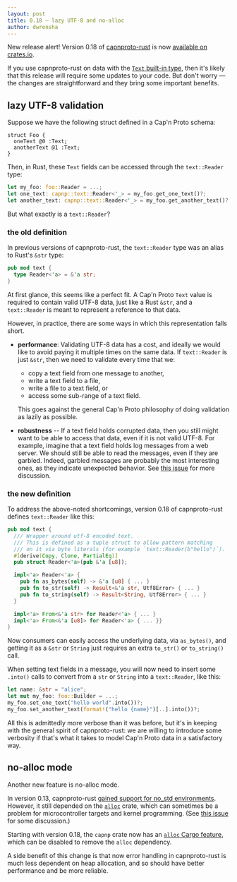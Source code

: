 ```yaml
---
layout: post
title: 0.18 — lazy UTF-8 and no-alloc
author: dwrensha
---
```


New release alert!
Version 0.18 of [capnproto-rust](https://github.com/capnproto/capnproto-rust)
is now [available on crates.io](https://crates.io/crates/capnp).

If you use capnproto-rust on data with
the [`Text` built-in type](https://capnproto.org/language.html#built-in-types),
then it's likely that this release will require some
updates to your code.
But don't worry — the changes are straightforward and they bring some
important benefits.

## lazy UTF-8 validation

Suppose we have the following struct defined in a Cap'n Proto schema:

```
struct Foo {
  oneText @0 :Text;
  anotherText @1 :Text;
}
```

Then, in Rust, these `Text` fields can be accessed through the `text::Reader` type:

```rust
let my_foo: foo::Reader = ...;
let one_text: capnp::text::Reader<'_> = my_foo.get_one_text()?;
let another_text: capnp::text::Reader<'_> = my_foo.get_another_text()?;
```

But what exactly is a `text::Reader`?


### the old definition

In previous versions of capnproto-rust, the `text::Reader` type
was an alias to Rust's `&str` type:


```rust
pub mod text {
  type Reader<'a> = &'a str;
}
```

At first glance, this seems like a perfect fit.
A Cap'n Proto `Text` value is required to
contain valid UTF-8 data, just like a Rust `&str`,
and a `text::Reader` is meant to represent
a reference to that data.

However, in practice, there are some ways in which this representation
falls short.

* **performance**: Validating UTF-8 data has a cost,
  and ideally we would like to avoid paying it multiple
  times on the same data. If `text::Reader` is just
  `&str`, then we need to validate every time that we:
  - copy a text field from one message to another,
  - write a text field to a file,
  - write a file to a text field, or
  - access some sub-range of a text field.

  This goes against the general Cap'n Proto philosophy
  of doing validation as lazily as possible.

* **robustness** -- If a text field holds corrupted data, then
  you still might want to be able to access that data, even
  if it is not valid UTF-8. For example, imagine that a text
  field holds log messages from a web server. We should
  still be able to read the messages, even if they are garbled.
  Indeed, garbled messages are probably the most interesting ones,
  as they indicate unexpected behavior.
  See [this issue](https://github.com/capnproto/capnproto-rust/issues/314)
  for more discussion.


### the new definition

To address the above-noted shortcomings,
version 0.18 of capnproto-rust defines `text::Reader`
like this:

```rust
pub mod text {
  /// Wrapper around utf-8 encoded text.
  /// This is defined as a tuple struct to allow pattern matching
  /// on it via byte literals (for example `text::Reader(b"hello")`).
  #[derive(Copy, Clone, PartialEq)]
  pub struct Reader<'a>(pub &'a [u8]);

  impl<'a> Reader<'a> {
    pub fn as_bytes(self) -> &'a [u8] { ... }
    pub fn to_str(self) -> Result<&'a str, Utf8Error> { ... }
    pub fn to_string(self) -> Result<String, Utf8Error> { ... }
  }

  impl<'a> From<&'a str> for Reader<'a> { ... }
  impl<'a> From<&'a [u8]> for Reader<'a> { ... }}
}
```
Now consumers can easily access the underlying data, via `as_bytes()`,
and getting it as a `&str` or `String` just requires an extra `to_str()`
or `to_string()` call.

When setting text fields in a message, you will now need to
insert some `.into()` calls to convert from a `str` or `String`
into a `text::Reader`, like this:

```rust
let name: &str = "alice";
let mut my_foo: foo::Builder = ...;
my_foo.set_one_text("hello world".into())?;
my_foo.set_another_text(format!("hello {name}")[..].into())?;
```

All this is admittedly more verbose than it was before,
but it's in keeping with the general spirit of capnproto-rust:
we are willing to introduce some verbosity
if that's what it takes to model Cap'n Proto data
in a satisfactory way.


## no-alloc mode

Another new feature is no-alloc mode.

In version 0.13, capnproto-rust
[gained support for no_std environments]({{site.baseurl}}/2020/06/06/no-std-support.html).
However, it still depended on the [`alloc`](https://doc.rust-lang.org/alloc/) crate,
which can sometimes be a problem for microcontroller targets and kernel programming.
(See [this issue](https://github.com/capnproto/capnproto-rust/issues/221)
for some discussion.)

Starting with version 0.18, the `capnp` crate now has an
[`alloc` Cargo feature](https://github.com/capnproto/capnproto-rust/blob/82aa8a2163b5eadaa83aa2716ce781fc78107c2c/capnp/Cargo.toml#L26),
which can be disabled to remove the `alloc` dependency.

A side benefit of this change is that now error handling in capnproto-rust
is much less dependent on heap allocation, and so should have better
performance and be more reliable.

